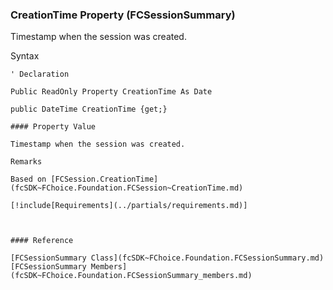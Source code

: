 ﻿### CreationTime Property (FCSessionSummary)

Timestamp when the session was created.

Syntax

```vbnet
' Declaration

Public ReadOnly Property CreationTime As Date

public DateTime CreationTime {get;}

#### Property Value

Timestamp when the session was created.

Remarks

Based on [FCSession.CreationTime](fcSDK~FChoice.Foundation.FCSession~CreationTime.md)

[!include[Requirements](../partials/requirements.md)]



#### Reference

[FCSessionSummary Class](fcSDK~FChoice.Foundation.FCSessionSummary.md)  
[FCSessionSummary Members](fcSDK~FChoice.Foundation.FCSessionSummary_members.md)